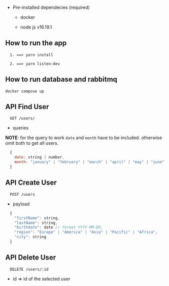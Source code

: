* Pre-installed dependecies (required)

  * docker

  * node js v16.19.1

## How to run the app

```
  1. ==> yarn install

  2. ==> yarn listen:dev
```

## How to run database and rabbitmq

```
docker compose up
```

## API Find User
```
  GET /users/
```
* queries

**NOTE**: for the query to work `date` and `month` have to be included. otherwise omit both to get all users.

```js
  {
    date: string | number,
    month: "january" | "february" | "march" | "april" | "may" | "june" | "july" | "august" | "september" | "october" | "november" | "december"
  }
```

## API Create User
```
  POST /users
```

* payload
```js
  {
    "firstName": string,
    "lastName": string,
    "birthdate": date // format YYYY-MM-DD,
    "region": "Europe" | "America" | "Asia" | "Pacific" | "Africa",
    "city": string
  }
```

## API Delete User
```
  DELETE /users/:id
```

* id => id of the selected user